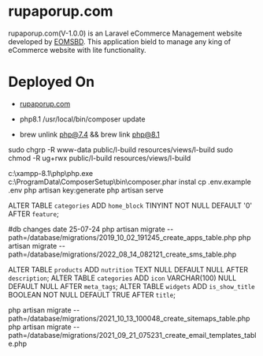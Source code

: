 # rupaporup.com
rupaporup.com(V-1.0.0) is an Laravel eCommerce Management website developed by [EOMSBD](https://eomsbd.com). This application bield to manage any king of eCommerce website with lite functionality.

# Deployed On
* [rupaporup.com](https://rupaporup.com)

* php8.1 /usr/local/bin/composer update
* brew unlink php@7.4 && brew link php@8.1

sudo chgrp -R www-data public/l-build resources/views/l-build
sudo chmod -R ug+rwx public/l-build resources/views/l-build

c:\xampp-8.1\php\php.exe  c:\ProgramData\ComposerSetup\bin\composer.phar instal
cp .env.example .env
php artisan key:generate
php artisan serve


ALTER TABLE `categories` ADD `home_block` TINYINT NOT NULL DEFAULT '0' AFTER `feature`; 

#db changes
date 25-07-24
php artisan migrate --path=/database/migrations/2019_10_02_191245_create_apps_table.php
php artisan migrate --path=/database/migrations/2022_08_14_082121_create_sms_table.php

ALTER TABLE `products` ADD `nutrition` TEXT NULL DEFAULT NULL AFTER `description`;
ALTER TABLE `categories` ADD `icon` VARCHAR(100) NULL DEFAULT NULL AFTER `meta_tags`;
ALTER TABLE `widgets` ADD `is_show_title` BOOLEAN NOT NULL DEFAULT TRUE AFTER `title`;

php artisan migrate --path=/database/migrations/2021_10_13_100048_create_sitemaps_table.php
php artisan migrate --path=/database/migrations/2021_09_21_075231_create_email_templates_table.php
